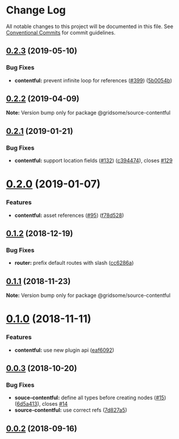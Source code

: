 # Change Log

All notable changes to this project will be documented in this file.
See [Conventional Commits](https://conventionalcommits.org) for commit guidelines.

## [0.2.3](https://github.com/gridsome/gridsome/tree/master/packages/source-contentful/compare/@gridsome/source-contentful@0.2.2...@gridsome/source-contentful@0.2.3) (2019-05-10)


### Bug Fixes

* **contentful:** prevent infinite loop for references ([#399](https://github.com/gridsome/gridsome/tree/master/packages/source-contentful/issues/399)) ([5b0054b](https://github.com/gridsome/gridsome/tree/master/packages/source-contentful/commit/5b0054b))





## [0.2.2](https://github.com/gridsome/gridsome/tree/master/packages/source-contentful/compare/@gridsome/source-contentful@0.2.1...@gridsome/source-contentful@0.2.2) (2019-04-09)

**Note:** Version bump only for package @gridsome/source-contentful





<a name="0.2.1"></a>
## [0.2.1](https://github.com/gridsome/gridsome/tree/master/packages/source-contentful/compare/@gridsome/source-contentful@0.2.0...@gridsome/source-contentful@0.2.1) (2019-01-21)


### Bug Fixes

* **contentful:** support location fields ([#132](https://github.com/gridsome/gridsome/tree/master/packages/source-contentful/issues/132)) ([c394474](https://github.com/gridsome/gridsome/tree/master/packages/source-contentful/commit/c394474)), closes [#129](https://github.com/gridsome/gridsome/tree/master/packages/source-contentful/issues/129)





<a name="0.2.0"></a>
# [0.2.0](https://github.com/gridsome/gridsome/compare/@gridsome/source-contentful@0.1.2...@gridsome/source-contentful@0.2.0) (2019-01-07)


### Features

* **contentful:** asset references ([#95](https://github.com/gridsome/gridsome/issues/95)) ([f78d528](https://github.com/gridsome/gridsome/commit/f78d528))


<a name="0.1.2"></a>
## [0.1.2](https://github.com/gridsome/gridsome/compare/@gridsome/source-contentful@0.1.1...@gridsome/source-contentful@0.1.2) (2018-12-19)


### Bug Fixes

* **router:** prefix default routes with slash ([cc6286a](https://github.com/gridsome/gridsome/commit/cc6286a))


<a name="0.1.1"></a>
## [0.1.1](https://github.com/gridsome/gridsome/compare/@gridsome/source-contentful@0.1.0...@gridsome/source-contentful@0.1.1) (2018-11-23)

**Note:** Version bump only for package @gridsome/source-contentful


<a name="0.1.0"></a>
# [0.1.0](https://github.com/gridsome/gridsome/compare/@gridsome/source-contentful@0.0.3...@gridsome/source-contentful@0.1.0) (2018-11-11)


### Features

* **contentful:** use new plugin api ([eaf6092](https://github.com/gridsome/gridsome/commit/eaf6092))


<a name="0.0.3"></a>
## [0.0.3](https://github.com/gridsome/gridsome/compare/142896c2454016dc989a7872faffec7263fc658c...@gridsome/source-contentful@0.0.3) (2018-10-20)


### Bug Fixes

* **souce-contentful:** define all types before creating nodes ([#15](https://github.com/gridsome/gridsome/issues/15)) ([6d5a413](https://github.com/gridsome/gridsome/commit/6d5a413)), closes [#14](https://github.com/gridsome/gridsome/issues/14)
* **source-contentful:** use correct refs ([7d827a5](https://github.com/gridsome/gridsome/commit/7d827a5))



<a name="0.0.2"></a>
## [0.0.2](https://github.com/gridsome/gridsome/compare/142896c2454016dc989a7872faffec7263fc658c...@gridsome/source-contentful@0.0.3) (2018-09-16)
